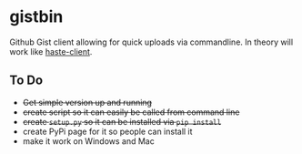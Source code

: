 # gistbin
Github Gist client allowing for quick uploads via commandline. In theory will work like [haste-client](https://github.com/seejohnrun/haste-client).

## To Do
- ~~Get simple version up and running~~
- ~~create script so it can easily be called from command line~~
- ~~create `setup.py` so it can be installed via `pip install`~~
- create PyPi page for it so people can install it
- make it work on Windows and Mac

